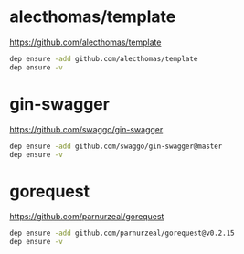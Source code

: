 # alecthomas/template

https://github.com/alecthomas/template

```bash
dep ensure -add github.com/alecthomas/template
dep ensure -v
```

# gin-swagger

https://github.com/swaggo/gin-swagger

```bash
dep ensure -add github.com/swaggo/gin-swagger@master
dep ensure -v
```

# gorequest

https://github.com/parnurzeal/gorequest

```bash
dep ensure -add github.com/parnurzeal/gorequest@v0.2.15
dep ensure -v
```